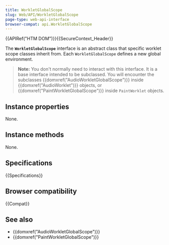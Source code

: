 ```yaml
---
title: WorkletGlobalScope
slug: Web/API/WorkletGlobalScope
page-type: web-api-interface
browser-compat: api.WorkletGlobalScope
---
```


{{APIRef("HTM DOM")}}{{SecureContext_Header}}

The **`WorkletGlobalScope`** interface is an abstract class that specific worklet scope classes inherit from. Each `WorkletGlobalScope` defines a new global environment.

> **Note:** You don't normally need to interact with this interface. It is a base interface intended to be subclassed. You will encounter the subclasses {{domxref("AudioWorkletGlobalScope")}} inside {{domxref("AudioWorklet")}} objects, or {{domxref("PaintWorkletGlobalScope")}} inside `PaintWorklet` objects.

## Instance properties

None.

## Instance methods

None.

## Specifications

{{Specifications}}

## Browser compatibility

{{Compat}}

## See also

- {{domxref("AudioWorkletGlobalScope")}}
- {{domxref("PaintWorkletGlobalScope")}}
